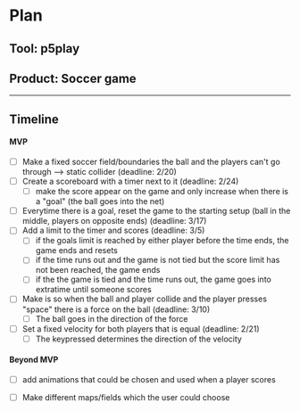 # Plan

## Tool: p5play
## Product: Soccer game

---

## Timeline

#### MVP

- [ ] Make a fixed soccer field/boundaries the ball and the players can't go through --> static collider (deadline: 2/20)
- [ ] Create a scoreboard with a timer next to it (deadline: 2/24)
  - [ ] make the score appear on the game and only increase when there is a "goal" (the ball goes into the net)
- [ ] Everytime there is a goal, reset the game to the starting setup (ball in the middle, players on opposite ends) (deadline: 3/17)
- [ ] Add a limit to the timer and scores (deadline: 3/5)
  - [ ] if the goals limit is reached by either player before the time ends, the game ends and resets
  - [ ] if the time runs out and the game is not tied but the score limit has not been reached, the game ends
  - [ ] if the the game is tied and the time runs out, the game goes into extratime until someone scores 
- [ ] Make is so when the ball and player collide and the player presses "space" there is a force on the ball (deadline: 3/10)
  - [ ] The ball goes in the direction of the force
- [ ] Set a fixed velocity for both players that is equal (deadline: 2/21)
  - [ ] The keypressed determines the direction of the velocity

#### Beyond MVP

- [ ] add animations that could be chosen and used when a player scores
- [ ] Make different maps/fields which the user could choose


<!-- EXAMPLE

## Tool: APIs
## Product: Green Glass Door riddle app

## Timeline

### MVP

- [ ] Front-end
  - [x] Webpage to collect input from user (deadline: 4/15)
  - [ ] Webpage to display "yes, but a ___ can't" or "no, but a ___ can" (deadline: 5/1)
- [x] Back-end
  - [x] Use regex to test whether or not the word can go through the GGD (deadline: 3/1)
  - [x] Use the Twinword API to find related words (deadline: 3/15)
    - [ ] Iterate through the words until an opposite example can be found (deadline: 4/1)

#### Beyond MVP

- [ ] Use another API to make sure the opposite example is a noun
- [ ] Automate notification of API limit to make sure I don’t exceed free quota
- [ ] A multiple choice quizzer that will test the user’s knowledge of the solution

-->





<!-- DO NOT USE THIS YET

| Name | Glows | Grows |
| -------- | ------- | ------- |
|   |   |
|   |   |
|   |   |
|   |   |
|   |   |
|   |   |

-->
